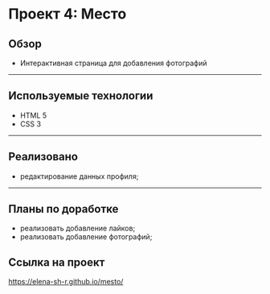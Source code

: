 # Проект 4: Место

## Обзор
* Интерактивная страница для добавления фотографий
------ 

## Используемые технологии
* HTML 5
* CSS 3
------ 

## Реализовано
* редактирование данных профиля;
------ 

## Планы по доработке
* реализовать добавление лайков;
* реализовать добавление фотографий;

## Ссылка на проект
https://elena-sh-r.github.io/mesto/
